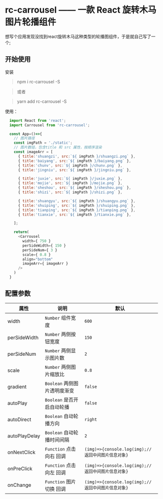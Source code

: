 # rc-carrousel —— 一款 React 旋转木马图片轮播组件 

想写个应用发现没找到react旋转木马这种类型的轮播图组件，于是就自己写了一个;

## 开始使用

安装

> npm i rc-carrousel -S 

> 或者

> yarn add rc-carrousel -S

使用：

```javascript
  import React from 'react';
  import Carrousel from 'rc-carrousel';

  const App=()=>{
    // 图片路径
    const imgPath = './static';
    // 图片数组，包含title 和 src 属性，按顺序渲染
    const imageArr = [
      { title:'shuangzi', src:`${ imgPath }/shuangzi.png` },
      { title:'baiyang', src:`${ imgPath }/baiyang.png` },
      { title:'chunv', src:`${ imgPath }/chunv.png` },
      { title:'jingniu', src:`${ imgPath }/jingniu.png` },

      { title:'juxie', src:`${ imgPath }/juxie.png` },
      { title:'mojie', src:`${ imgPath }/mojie.png` },
      { title:'sheshou', src:`${ imgPath }/sheshou.png` },
      { title:'shizi', src:`${ imgPath }/shizi.png` },

      { title:'shuangyu', src:`${ imgPath }/shuangyu.png` },
      { title:'shuiping', src:`${ imgPath }/shuiping.png` },
      { title:'tianping', src:`${ imgPath }/tianping.png` },
      { title:'tianxie', src:`${ imgPath }/tianxie.png` },

    ];

    return(
      <Carrousel 
        width={ 750 } 
        perSideWidth={ 150 }
        perSideNum={ 3 }
        scale={ 0.8 }
        align="bottom"
        imageArr={ imageArr }
      />
    )
  }
```

## 配置参数

| 属性 | 说明 | 默认 |
| ---  | --- | --- |
| width | `Number` 组件宽度 | `600` |
| perSideWidth | `Number` 两侧按钮宽度 | `150` |
| perSideNum | `Number` 两侧显示图片数 | `2` |
| scale | `Number` 两侧图片缩放比 | `0.8` |
| gradient | `Boolean` 两侧图片透明度渐变 | `false` |
| autoPlay | `Boolean` 是否开启自动轮播 | `false` |
| autoDirect | `Boolean` 自动轮播方向 | `right` |
| autoPlayDelay | `Boolean` 自动轮播时间间隔 | `2` |
| onNextClick | `Function` 点击向右 回调 | `(img)=>{console.log(img);//返回中间图片信息对象}` |
| onPreClick | `Function` 点击向左 回调 | `(img)=>{console.log(img);//返回中间图片信息对象}` |
| onChange | `Function` 图片切换 回调 | `(img)=>{console.log(img);//返回中间图片信息对象}` |







